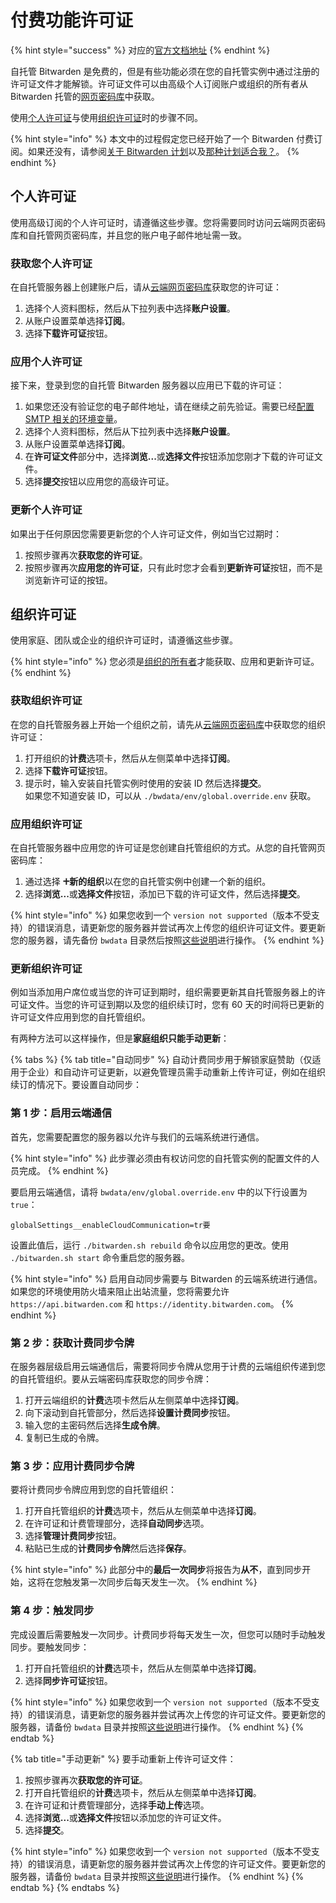 # 付费功能许可证

{% hint style="success" %}
对应的[官方文档地址](https://bitwarden.com/help/article/licensing-on-premise/)
{% endhint %}

自托管 Bitwarden 是免费的，但是有些功能必须在您的自托管实例中通过注册的许可证文件才能解锁。许可证文件可以由高级个人订阅账户或组织的所有者从 Bitwarden 托管的[网页密码库](https://vault.bitwarden.com/)中获取。

使用[个人许可证](licensing-for-paid-features.md#individual-license)与使用[组织许可证](licensing-for-paid-features.md#organization-license)时的步骤不同。

{% hint style="info" %}
本文中的过程假定您已经开始了一个 Bitwarden 付费订阅。如果还没有，请参阅[关于 Bitwarden 计划](../plans-and-pricing/password-manager/about-bitwarden-plans.md)以及[那种计划适合我？](../plans-and-pricing/what-plan-is-right-for-me.md)。
{% endhint %}

## 个人许可证 <a href="#individual-license" id="individual-license"></a>

使用高级订阅的个人许可证时，请遵循这些步骤。您将需要同时访问云端网页密码库和自托管网页密码库，并且您的账户电子邮件地址需一致。

### 获取您个人许可证 <a href="#retrieve-individual-license" id="retrieve-individual-license"></a>

在自托管服务器上创建账户后，请从[云端网页密码库](https://vault.bitwarden.com/)获取您的许可证：

1. 选择个人资料图标，然后从下拉列表中选择**账户设置**。
2. 从账户设置菜单选择**订阅**。
3. 选择**下载许可证**按钮。

### 应用个人许可证 <a href="#apply-individual-license" id="apply-individual-license"></a>

接下来，登录到您的自托管 Bitwarden 服务器以应用已下载的许可证：

1. 如果您还没有验证您的电子邮件地址，请在继续之前先验证。需要已经[配置 SMTP 相关的环境变量](configure-environment-variables.md)。
2. 选择个人资料图标，然后从下拉列表中选择**账户设置**。
3. 从账户设置菜单选择**订阅**。
4. 在**许可证文件**部分中，选择**浏览...**&#x6216;**选择文件**按钮添加您刚才下载的许可证文件。
5. 选择**提交**按钮以应用您的高级许可证。

### 更新个人许可证 <a href="#update-individual-license" id="update-individual-license"></a>

如果出于任何原因您需要更新您的个人许可证文件，例如当它过期时：

1. 按照步骤再次**获取您的许可证**。
2. 按照步骤再次**应用您的许可证**，只有此时您才会看到**更新许可证**按钮，而不是浏览新许可证的按钮。

## 组织许可证 <a href="#organization-license" id="organization-license"></a>

使用家庭、团队或企业的组织许可证时，请遵循这些步骤。

{% hint style="info" %}
您必须是[组织的所有者](../admin-console/user-management/member-roles-and-permissions.md)才能获取、应用和更新许可证。
{% endhint %}

### 获取组织许可证 <a href="#retrieve-organization-license" id="retrieve-organization-license"></a>

在您的自托管服务器上开始一个组织之前，请先从[云端网页密码库](https://vault.bitwarden.com/)中获取您的组织许可证：

1. 打开组织的**计费**选项卡，然后从左侧菜单中选择**订阅**。
2. 选择**下载许可证**按钮。
3. 提示时，输入安装自托管实例时使用的安装 ID 然后选择**提交**。\
   如果您不知道安装 ID，可以从 `./bwdata/env/global.override.env` 获取。

### 应用组织许可证 <a href="#apply-organization-license" id="apply-organization-license"></a>

在自托管服务器中应用您的许可证是您创建自托管组织的方式。从您的自托管网页密码库：

1. 通过选择 **🞤新的组织**以在您的自托管实例中创建一个新的组织。
2. 选择**浏览...**&#x6216;**选择文件**按钮，添加已下载的许可证文件，然后选择**提交**。

{% hint style="info" %}
如果您收到一个 `version not supported`（版本不受支持）的错误消息，请更新您的服务器并尝试再次上传您的组织许可证文件。要更新您的服务器，请先备份 `bwdata` 目录然后按照[这些说明](update-your-instance.md)进行操作。
{% endhint %}

### 更新组织许可证 <a href="#update-organization-license" id="update-organization-license"></a>

例如当添加用户席位或当您的许可证到期时，组织需要更新其自托管服务器上的许可证文件。当您的许可证到期以及您的组织续订时，您有 60 天的时间将已更新的许可证文件应用到您的自托管组织。

有两种方法可以这样操作，但是**家庭组织只能手动更新**：

{% tabs %}
{% tab title="自动同步" %}
自动计费同步用于解锁家庭赞助（仅适用于企业）和自动许可证更新，以避免管理员需手动重新上传许可证，例如在组织续订的情况下。要设置自动同步：

### 第 1 步：启用云端通信 <a href="#step-1-enable-cloud-communication" id="step-1-enable-cloud-communication"></a>

首先，您需要配置您的服务器以允许与我们的云端系统进行通信。

{% hint style="info" %}
此步骤必须由有权访问您的自托管实例的配置文件的人员完成。
{% endhint %}

要启用云端通信，请将 `bwdata/env/global.override.env` 中的以下行设置为 `true`：

```systemd
globalSettings__enableCloudCommunication=tr要
```

设置此值后，运行 `./bitwarden.sh rebuild` 命令以应用您的更改。使用 `./bitwarden.sh start` 命令重启您的服务器。

{% hint style="info" %}
启用自动同步需要与 Bitwarden 的云端系统进行通信。如果您的环境使用防火墙来阻止出站流量，您将需要允许 `https://api.bitwarden.com` 和 `https://identity.bitwarden.com`。
{% endhint %}

### 第 2 步：获取计费同步令牌 <a href="#step-2-retrieve-billing-sync-token" id="step-2-retrieve-billing-sync-token"></a>

在服务器层级启用云端通信后，需要将同步令牌从您用于计费的云端组织传递到您的自托管组织。要从云端密码库获取您的同步令牌：

1. 打开云端组织的**计费**选项卡然后从左侧菜单中选择**订阅**。
2. 向下滚动到自托管部分，然后选择**设置计费同步**按钮。
3. 输入您的主密码然后选择**生成令牌**。
4. 复制已生成的令牌。

### 第 3 步：应用计费同步令牌 <a href="#step-3-apply-billing-sync-token" id="step-3-apply-billing-sync-token"></a>

要将计费同步令牌应用到您的自托管组织：

1. 打开自托管组织的**计费**选项卡，然后从左侧菜单中选择**订阅**。
2. 在许可证和计费管理部分，选择**自动同步**选项。
3. 选择**管理计费同步**按钮。
4. 粘贴已生成的**计费同步令牌**然后选择**保存**。

{% hint style="info" %}
此部分中的**最后一次同步**将报告为**从不**，直到同步开始，这将在您触发第一次同步后每天发生一次。
{% endhint %}

### 第 4 步：触发同步 <a href="#step-4-trigger-sync" id="step-4-trigger-sync"></a>

完成设置后需要触发一次同步。计费同步将每天发生一次，但您可以随时手动触发同步。要触发同步：

1. 打开自托管组织的**计费**选项卡，然后从左侧菜单中选择**订阅**。
2. 选择**同步许可证**按钮。

{% hint style="info" %}
如果您收到一个 `version not supported`（版本不受支持）的错误消息，请更新您的服务器并尝试再次上传您的许可证文件。要更新您的服务器，请备份 `bwdata` 目录并按照[这些说明](update-your-instance.md)进行操作。
{% endhint %}
{% endtab %}

{% tab title="手动更新" %}
要手动重新上传许可证文件：

1. 按照步骤再次**获取您的许可证**。
2. 打开自托管组织的**计费**选项卡，然后从左侧菜单中选择**订阅**。
3. 在许可证和计费管理部分，选择**手动上传**选项。
4. 选择**浏览...**&#x6216;**选择文件**按钮以添加您的许可证文件。
5. 选择**提交**。

{% hint style="info" %}
如果您收到一个 `version not supported`（版本不受支持）的错误消息，请更新您的服务器并尝试再次上传您的许可证文件。要更新您的服务器，请备份 `bwdata` 目录并按照[这些说明](update-your-instance.md)进行操作。
{% endhint %}
{% endtab %}
{% endtabs %}
